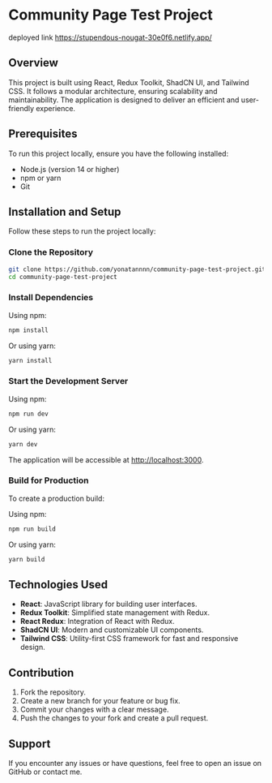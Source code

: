 # Community Page Test Project


deployed link  https://stupendous-nougat-30e0f6.netlify.app/


## Overview

This project is built using React, Redux Toolkit, ShadCN UI, and Tailwind CSS. It follows a modular architecture, ensuring scalability and maintainability. The application is designed to deliver an efficient and user-friendly experience.

## Prerequisites

To run this project locally, ensure you have the following installed:

- Node.js (version 14 or higher)
- npm or yarn
- Git

## Installation and Setup

Follow these steps to run the project locally:

### Clone the Repository

```bash
git clone https://github.com/yonatannnn/community-page-test-project.git
cd community-page-test-project
```

### Install Dependencies

Using npm:

```bash
npm install
```

Or using yarn:

```bash
yarn install
```

### Start the Development Server

Using npm:

```bash
npm run dev
```

Or using yarn:

```bash
yarn dev
```

The application will be accessible at [http://localhost:3000](http://localhost:3000).

### Build for Production

To create a production build:

Using npm:

```bash
npm run build
```

Or using yarn:

```bash
yarn build
```


## Technologies Used

- **React**: JavaScript library for building user interfaces.
- **Redux Toolkit**: Simplified state management with Redux.
- **React Redux**: Integration of React with Redux.
- **ShadCN UI**: Modern and customizable UI components.
- **Tailwind CSS**: Utility-first CSS framework for fast and responsive design.

## Contribution
1. Fork the repository.
2. Create a new branch for your feature or bug fix.
3. Commit your changes with a clear message.
4. Push the changes to your fork and create a pull request.

## Support
If you encounter any issues or have questions, feel free to open an issue on GitHub or contact me.

